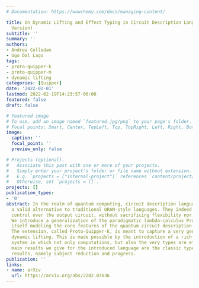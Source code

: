 ```yaml
---
# Documentation: https://wowchemy.com/docs/managing-content/

title: On Dynamic Lifting and Effect Typing in Circuit Description Languages (Extended
  Version)
subtitle: ''
summary: ''
authors:
- Andrea Colledan
- Ugo Dal Lago
tags:
- proto-quipper-k
- proto-quipper-m
- dynamic lifting
categories: [Quipper]
date: '2022-02-01'
lastmod: 2022-02-19T14:23:57-06:00
featured: false
draft: false

# Featured image
# To use, add an image named `featured.jpg/png` to your page's folder.
# Focal points: Smart, Center, TopLeft, Top, TopRight, Left, Right, BottomLeft, Bottom, BottomRight.
image:
  caption: ''
  focal_point: ''
  preview_only: false

# Projects (optional).
#   Associate this post with one or more of your projects.
#   Simply enter your project's folder or file name without extension.
#   E.g. `projects = ["internal-project"]` references `content/project/deep-learning/index.md`.
#   Otherwise, set `projects = []`.
projects: []
publication_types:
- '0'
abstract: In the realm of quantum computing, circuit description languages represent
  a valid alternative to traditional QRAM-style languages. They indeed allow for finer
  control over the output circuit, without sacrificing flexibility nor modularity.
  We introduce a generalization of the paradigmatic lambda-calculus Proto-Quipper-M,
  itself modeling the core features of the quantum circuit description language Quipper.
  The extension, called Proto-Quipper-K, is meant to capture a very general form of
  dynamic lifting. This is made possible by the introduction of a rich type and effect
  system in which not only computations, but also the very types are effectful. The
  main results we give for the introduced language are the classic type soundness
  results, namely subject reduction and progress.
publication: ''
links:
- name: arXiv
  url: https://arxiv.org/abs/2202.07636
---
```


